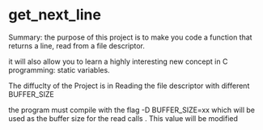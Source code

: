 # get_next_line
Summary: the purpose of this project is to make you code a function that returns a line, read from a file descriptor.

it will also allow you to learn a highly interesting new concept in C programming: static variables.

The diffuclty of the Project is in Reading the file descriptor with different BUFFER_SIZE 

the program must compile with the flag -D BUFFER_SIZE=xx which will be used as the buffer size for the read calls . This value will be modified
